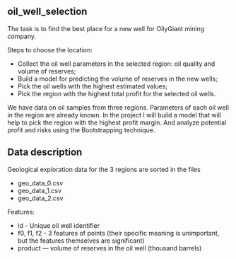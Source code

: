 ## oil_well_selection
The task is to find the best place for a new well for OilyGiant mining company.

Steps to choose the location:
- Collect the oil well parameters in the selected region: oil quality and volume of reserves;
- Build a model for predicting the volume of reserves in the new wells;
- Pick the oil wells with the highest estimated values;
- Pick the region with the highest total profit for the selected oil wells.

We have data on oil samples from three regions. Parameters of each oil well in the region are already known. In the project I will build a model that will help to pick the region with the highest profit margin. And analyze potential profit and risks using the Bootstrapping technique.

## Data description
Geological exploration data for the 3 regions are sorted in the files
- geo_data_0.csv 
- geo_data_1.csv 
- geo_data_2.csv 

Features:
- id - Unique oil well identifier
- f0, f1, f2 - 3 features of points (their specific meaning is unimportant, but the features themselves are significant)
- product — volume of reserves in the oil well (thousand barrels)

